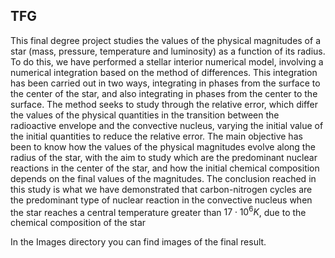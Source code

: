 ## TFG
This final degree project studies the values of the physical magnitudes of a star (mass, pressure, temperature and luminosity) as a function of its radius. To do this, we have performed a stellar interior numerical model, involving a numerical integration based on the method of differences. This integration has been carried out in two ways, integrating in phases from the surface to the center of the star, and also integrating in phases from the center to the surface. The method seeks to study through the relative error, which differ the values of the physical quantities in the transition between the radioactive envelope and the convective nucleus, varying the initial value of the initial quantities to reduce the relative error. The main objective has been to know how the values of the physical magnitudes evolve along the radius of the star, with the aim to study which are the predominant nuclear reactions in the center of the star, and how the initial chemical composition depends on the final values of the magnitudes. The conclusion reached in this study is what we have demonstrated that carbon-nitrogen cycles are the predominant type of nuclear reaction in the convective nucleus when the star reaches a central temperature greater than $17\cdot10^6K$, due to the chemical composition of the star

In the Images directory you can find images of the final result.
